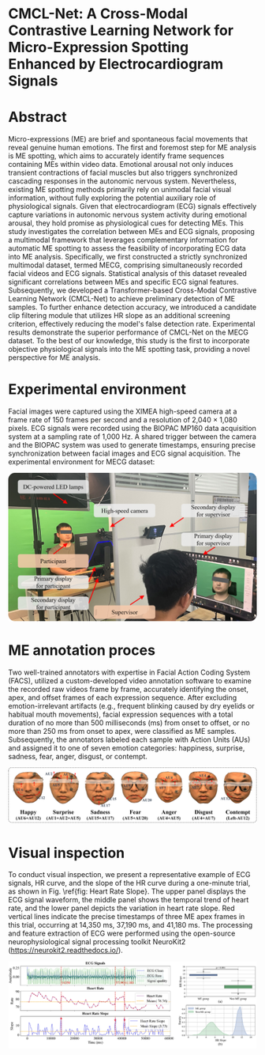 # CMCL-Net: A Cross-Modal Contrastive Learning Network for Micro-Expression Spotting Enhanced by Electrocardiogram Signals

# Abstract

Micro-expressions (ME) are brief and spontaneous facial movements that reveal genuine human emotions. The first and foremost step for ME analysis is ME spotting, which aims to accurately identify frame sequences containing MEs within video data. Emotional arousal not only induces transient contractions of facial muscles but also triggers synchronized cascading responses in the autonomic nervous system. Nevertheless, existing ME spotting methods primarily rely on unimodal facial visual information, without fully exploring the potential auxiliary role of physiological signals. Given that electrocardiogram (ECG) signals effectively capture variations in autonomic nervous system activity during emotional arousal, they hold promise as physiological cues for detecting MEs. This study investigates the correlation between MEs and ECG signals, proposing a multimodal framework that leverages complementary information for automatic ME spotting to assess the feasibility of incorporating ECG data into ME analysis. Specifically, we first constructed a strictly synchronized multimodal dataset, termed MECG, comprising simultaneously recorded facial videos and ECG signals. Statistical analysis of this dataset revealed significant correlations between MEs and specific ECG signal features. Subsequently, we developed a Transformer-based Cross-Modal Contrastive Learning Network (CMCL-Net) to achieve preliminary detection of ME samples. To further enhance detection accuracy, we introduced a candidate clip filtering module that utilizes HR slope as an additional screening criterion, effectively reducing the model's false detection rate. Experimental results demonstrate the superior performance of CMCL-Net on the MECG dataset. To the best of our knowledge, this study is the first to incorporate objective physiological signals into the ME spotting task, providing a novel perspective for ME analysis.

# Experimental environment

Facial images were captured using the XIMEA high-speed camera at a frame rate of 150 frames per second and a resolution of 2,040 × 1,080 pixels. ECG signals were recorded using the BIOPAC MP160 data acquisition system at a sampling rate of 1,000 Hz. A shared trigger between the camera and the BIOPAC system was used to generate timestamps, ensuring precise synchronization between facial images and ECG signal acquisition. The experimental environment for MECG dataset:

![image](pictures/environment.jpg)

# ME annotation proces

Two well-trained annotators with expertise in Facial Action Coding System (FACS), utilized a custom-developed video annotation software to examine the recorded raw videos frame by frame, accurately identifying the onset, apex, and offset frames of each expression sequence. After excluding emotion-irrelevant artifacts (e.g., frequent blinking caused by dry eyelids or habitual mouth movements), facial expression sequences with a total duration of no more than 500 milliseconds (ms) from onset to offset, or no more than 250 ms from onset to apex, were classified as ME samples. Subsequently, the annotators labeled each sample with Action Units (AUs) and assigned it to one of seven emotion categories: happiness, surprise, sadness, fear, anger, disgust, or contempt.

![image](pictures/samples.jpg)

# Visual inspection

To conduct visual inspection, we present a representative example of ECG signals, HR curve, and the slope of the HR curve during a one-minute trial, as shown in Fig. \ref{fig: Heart Rate Slope}. The upper panel displays the ECG signal waveform, the middle panel shows the temporal trend of heart rate, and the lower panel depicts the variation in heart rate slope. Red vertical lines indicate the precise timestamps of three ME apex frames in this trial, occurring at 14,350 ms, 37,190 ms, and 41,180 ms. The processing and feature extraction of ECG were performed using the open-source neurophysiological signal processing toolkit NeuroKit2 (https://neurokit2.readthedocs.io/).

![image](pictures/visual_inspection.jpg)







